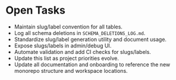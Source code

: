 # Open Tasks

- Maintain slug/label convention for all tables.
- Log all schema deletions in `SCHEMA_DELETIONS_LOG.md`.
- Standardize slug/label generation utility and document usage.
- Expose slugs/labels in admin/debug UI.
- Automate validation and add CI checks for slugs/labels.
- Update this list as project priorities evolve.
- Update all documentation and onboarding to reference the new monorepo structure and workspace locations.
